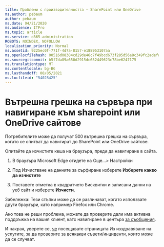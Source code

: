 ```yaml
---
title: Проблеми с производителността – SharePoint или OneDrive
ms.author: pebaum
author: pebaum
ms.date: 04/21/2020
ms.audience: ITPro
ms.topic: article
ms.service: o365-administration
ROBOTS: NOINDEX, NOFOLLOW
localization_priority: Normal
ms.assetid: 9225ec0f-771f-4d7a-8157-e188953107aa
ms.openlocfilehash: 00516d08384cd29de46c7f49bcd673f285d56a8c349fc2adefa5ea2173abd7b6
ms.sourcegitcommit: b5f7da89a650d2915dc652449623c78be6247175
ms.translationtype: MT
ms.contentlocale: bg-BG
ms.lasthandoff: 08/05/2021
ms.locfileid: "54028425"
---
```

# <a name="internal-server-error-when-navigating-to-sharepoint-or-onedrive-sites"></a>Вътрешна грешка на сървъра при навигиране към sharepoint или OneDrive сайтове

Потребителите може да получат 500 вътрешна грешка на сървъра, когато се опитват да навигират до SharePoint или OneDrive сайтове. 

Опитайте да изчистите кеша на браузъра, преди да навигиране в сайта.


1. В браузъра Microsoft Edge отидете на Още...> Настройки

2. Под Изчистване на данните за сърфиране изберете **Изберете какво да изчистите**

3. Поставете отметка в квадратчето Бисквитки и записани данни на уеб сайт и изберете **Изчисти**.

Забележка: Тези стъпки може да се различават, когато използвате други браузъри, като например Firefox или Chrome.

Ако това не реши проблема, можете да проверите дали има активна поддръжка на вашия клиент, като навигиране в центъра [за съобщения](https://portal.office.com/adminportal/home#/MessageCenter).

И накрая, уверете се, [че](https://portal.office.com/adminportal/home#/servicehealth) посещавате страницата Из изздравяване на услугите, за да проверите за всякакви съвети/инциденти, които може да се случват.

